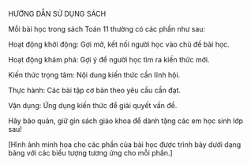 HƯỚNG DẪN SỬ DỤNG SÁCH

Mỗi bài học trong sách Toán 11 thường có các phần như sau:

Hoạt động khởi động: Gợi mở, kết nối người học vào chủ đề bài học.

Hoạt động khám phá: Gợi ý để người học tìm ra kiến thức mới.

Kiến thức trọng tâm: Nội dung kiến thức cần lĩnh hội.

Thực hành: Các bài tập cơ bản theo yêu cầu cần đạt.

Vận dụng: Ứng dụng kiến thức để giải quyết vấn đề.

Hãy bảo quản, giữ gìn sách giáo khoa để dành tặng các em học sinh lớp sau!

[Hình ảnh minh họa cho các phần của bài học được trình bày dưới dạng bảng với các biểu tượng tương ứng cho mỗi phần.]